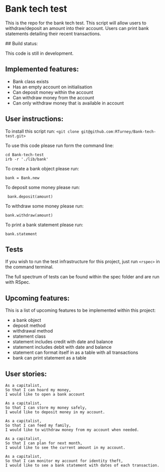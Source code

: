# Bank tech test

This is the repo for the bank tech test. This script will allow users to withdraw/deposit an amount into their account. Users can print bank statements detailing their recent transactions.  

## Build status:

This code is still in development.

## Implemented features:

* Bank class exists
* Has an empty account on initialisation
* Can deposit money within the account
* Can withdraw money from the account
* Can only withdraw money that is available in account

## User instructions:

To install this script run:
`<git clone git@github.com:RTurney/Bank-tech-test.git>`

To use this code please run form the command line:
```
cd Bank-tech-test
irb -r './lib/bank'
```
To create a bank object please run:
```
bank = Bank.new  
```
To deposit some money please run:
```
 bank.deposit(amount)
```
To withdraw some money please run:
```
bank.withdraw(amount)
```
To print a bank statement please run:
```
bank.statement
```

## Tests

If you wish to run the test infrastructure for this project, just run `<rspec>` in the command terminal.

The full spectrum of tests can be found within the spec folder and are run with RSpec.

## Upcoming features:
 This is a list of upcoming features to be implemented within this project:

 * a bank object
 * deposit method
 * withdrawal method
 * statement class
 * statement includes credit with date and balance
 * statement includes debit with date and balance
 * statement can format itself in as a table with all transactions
 * bank can print statement as a table 

## User stories:

```
As a capitalist,
So that I can hoard my money,
I would like to open a bank account
```
```
As a capitalist,
So that I can store my money safely,
I would like to deposit money in my account.
```
```
As a capitalist,
So that I can feed my family,
I would like to withdraw money from my account when needed.
```
```
As a capitalist,
So that I can plan for next month,
I would like to see the current amount in my account.
```
```
As a capitalist,
So that I can monitor my account for identity theft,
I would like to see a bank statement with dates of each transaction.
```
